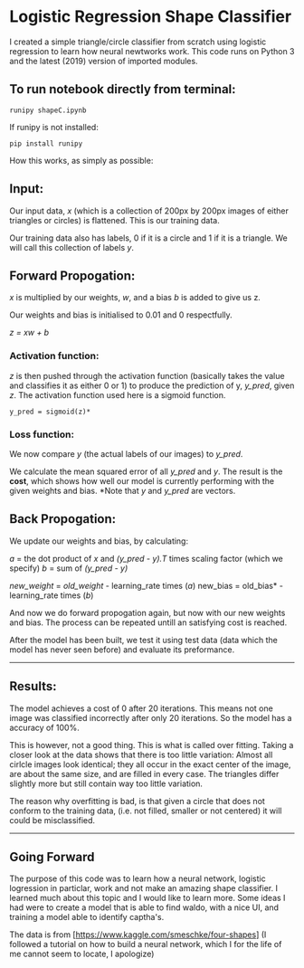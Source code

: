 # Logistic Regression Shape Classifier


I created a simple triangle/circle classifier from scratch using logistic regression to learn how neural newtworks work. This code runs on Python 3 and the latest (2019) version of imported modules.


## To run notebook directly from terminal:

``` runipy shapeC.ipynb ```

If runipy is not installed:

``` pip install runipy ```


How this works, as simply as possible:

## Input:

Our input data, *x* (which is a collection of 200px by 200px images of either triangles or circles) is flattened. This is our training data.

Our training data also has labels, 0 if it is a circle and 1 if it is a triangle.
We will call this collection of labels *y*.

## Forward Propogation:

*x* is multiplied by our weights, *w*, and a bias *b* is added to give us z.

Our weights and bias is initialised to 0.01 and 0 respectfully.

*z = xw + b*

### Activation function:

*z* is then pushed through the activation function (basically takes the value and classifies it as either 0 or 1) to produce the prediction of y, *y_pred*, given *z*. The activation function used here is a sigmoid function.

```y_pred = sigmoid(z)*```

### Loss function:

We now compare *y* (the actual labels of our images) to *y_pred*.

We calculate the mean squared error of all *y_pred* and *y*. The result is the **cost**, which shows how well our model is currently performing with the given weights and bias.
*Note that *y* and *y_pred* are vectors.

## Back Propogation:

We update our weights and bias, by calculating:

*a* = the dot product of *x* and *(y_pred - y).T* times scaling factor (which we specify)
*b* =  sum of *(y_pred - y)*

*new_weight* = *old_weight* - learning_rate times (*a*)
new_bias = old_bias* - learning_rate times (*b*)


And now we do forward propogation again, but now with our new weights and bias. The process can be repeated untill an satisfying cost is reached.

After the model has been built, we test it using test data (data which the model has never seen before) and evaluate its preformance.

---

## Results:

The model achieves a cost of 0 after 20 iterations. This means not one image was classified incorrectly after only 20 iterations. So the model has a accuracy of 100%.

This is however, not a good thing. This is what is called over fitting. Taking a closer look at the data shows that there is too little variation: 
Almost all cirlcle images look identical; they all occur in the exact center of the image, are about the same size, and are filled in every case. The triangles differ slightly more but still contain way too little variation.

The reason why overfitting is bad, is that given a circle that does not conform to the training data, (i.e. not filled, smaller or not centered) it will could be misclassified.

---

## Going Forward

The purpose of this code was to learn how a neural network, logistic logression in particlar, work and not make an amazing shape classifier. I learned much about this topic and I would like to learn more. Some ideas I had were to create a model that is able to find waldo, with a nice UI, and training a model able to identify captha's.

The data is from
[https://www.kaggle.com/smeschke/four-shapes]
(I followed a tutorial on how to build a neural network, which I for the life of me cannot seem to locate, I apologize)
